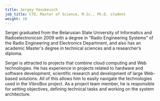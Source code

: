 ```yaml
---
title: Sergey Vasukevich
job_title: CTO, Master of Science, M.Sc., Ph.D. student
weight: 10
---
```

Sergei graduated from the Belarusian State University of Informatics and Radioelectronicsin 2009 with a degree in “Radio Engineering Systems” of the Radio Engineering and Electronics Department, and also has an academic Master's degree in technical sciences and a researcher’s diploma.

Sergei is attracted to projects that combine cloud computing and Web technologies. He has experience in projects related to hardware and software development, scientific research and development of large Web-based solutions. All of this allows him to easily navigate the technologies used in the VibroBox project. As a project team member, he is responsible for setting objectives, defining technical tasks and working on the system architecture.
